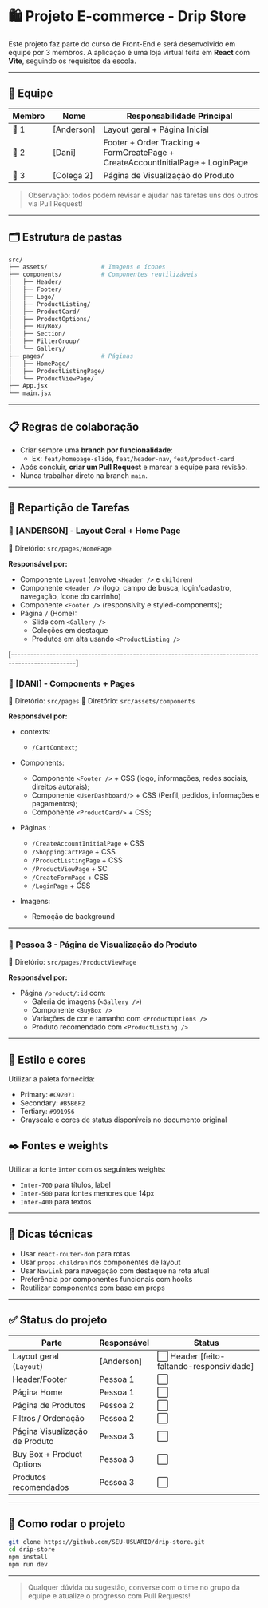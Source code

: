 # 🛍 Projeto E-commerce - Drip Store

Este projeto faz parte do curso de Front-End e será desenvolvido em equipe por 3 membros. A aplicação é uma loja virtual feita em **React** com **Vite**, seguindo os requisitos da escola.

---

## 👥 Equipe

| Membro | Nome         | Responsabilidade Principal                                      |
| ------ | ------------ | --------------------------------------------------------------- |
| 👤 1   | [Anderson]   | Layout geral + Página Inicial                                   |
| 👤 2   | [Dani]       | Footer + Order Tracking + FormCreatePage + CreateAccountInitialPage + LoginPage |
| 👤 3   | [Colega 2]   | Página de Visualização do Produto                               |

> Observação: todos podem revisar e ajudar nas tarefas uns dos outros via Pull Request!

---

## 🗂 Estrutura de pastas

```bash
src/
├── assets/               # Imagens e ícones
├── components/           # Componentes reutilizáveis
│   ├── Header/
│   ├── Footer/
│   ├── Logo/
│   ├── ProductListing/
│   ├── ProductCard/
│   ├── ProductOptions/
│   ├── BuyBox/
│   ├── Section/
│   ├── FilterGroup/
│   └── Gallery/
├── pages/                # Páginas
│   ├── HomePage/
│   ├── ProductListingPage/
│   └── ProductViewPage/
├── App.jsx
└── main.jsx
```

---

## 📋 Regras de colaboração

- Criar sempre uma **branch por funcionalidade**:
  - Ex: `feat/homepage-slide`, `feat/header-nav`, `feat/product-card`
- Após concluir, **criar um Pull Request** e marcar a equipe para revisão.
- Nunca trabalhar direto na branch `main`.

---

## 🔄 Repartição de Tarefas

### 👤 [ANDERSON] - Layout Geral + Home Page

📁 Diretório: `src/pages/HomePage`

**Responsável por:**

- Componente `Layout` (envolve `<Header />` e `children`)
- Componente `<Header />` (logo, campo de busca, login/cadastro, navegação, ícone do carrinho)
- Componente `<Footer />` (responsivity e styled-components);
- Página `/` (Home):
  - Slide com `<Gallery />`
  - Coleções em destaque
  - Produtos em alta usando `<ProductListing />`

[--------------------------------------------------------------------------------------------------]

### 👤 [DANI] - Components + Pages

📁 Diretório: `src/pages`
📁 Diretório: `src/assets/components`

**Responsável por:**

- contexts: 
   - `/CartContext`;
- Components:
  - Componente `<Footer />` + CSS (logo, informações, redes sociais, direitos autorais);
  - Componente `<UserDashboard/>` + CSS  (Perfil, pedidos, informações e pagamentos);
  - Componente `<ProductCard/>` + CSS;

- Páginas :
  - `/CreateAccountInitialPage` + CSS 
  - `/ShoppingCartPage` + CSS 
  - `/ProductListingPage` + CSS 
  - `/ProductViewPage` + SC
  - `/CreateFormPage` + CSS 
  - `/LoginPage` + CSS 
- Imagens:
  - Remoção de background  
  
---

### 👤 Pessoa 3 - Página de Visualização do Produto

📁 Diretório: `src/pages/ProductViewPage`

**Responsável por:**

- Página `/product/:id` com:
  - Galeria de imagens (`<Gallery />`)
  - Componente `<BuyBox />`
  - Variações de cor e tamanho com `<ProductOptions />`
  - Produto recomendado com `<ProductListing />`

---

## 💅 Estilo e cores

Utilizar a paleta fornecida:

- Primary: `#C92071`
- Secondary: `#B5B6F2`
- Tertiary: `#991956`
- Grayscale e cores de status disponíveis no documento original

## ✒️ Fontes e weights

Utilizar a fonte `Inter` com os seguintes weights:

- `Inter-700` para títulos, label
- `Inter-500` para fontes menores que 14px
- `Inter-400` para textos

---

## 🧠 Dicas técnicas

- Usar `react-router-dom` para rotas
- Usar `props.children` nos componentes de layout
- Usar `NavLink` para navegação com destaque na rota atual
- Preferência por componentes funcionais com hooks
- Reutilizar componentes com base em props

---

## ✅ Status do projeto

| Parte                          | Responsável | Status                                    |
| ------------------------------ | ----------- | ----------------------------------------- |
| Layout geral (`Layout`)        | [Anderson]  | ⬜️ Header [feito-faltando-responsividade] |
| Header/Footer                  | Pessoa 1    | ⬜️                                        |
| Página Home                    | Pessoa 1    | ⬜️                                        |
| Página de Produtos             | Pessoa 2    | ⬜️                                        |
| Filtros / Ordenação            | Pessoa 2    | ⬜️                                        |
| Página Visualização de Produto | Pessoa 3    | ⬜️                                        |
| Buy Box + Product Options      | Pessoa 3    | ⬜️                                        |
| Produtos recomendados          | Pessoa 3    | ⬜️                                        |

---

## 📌 Como rodar o projeto

```bash
git clone https://github.com/SEU-USUARIO/drip-store.git
cd drip-store
npm install
npm run dev
```

---

> Qualquer dúvida ou sugestão, converse com o time no grupo da equipe e atualize o progresso com Pull Requests!
